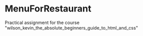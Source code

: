 # MenuForRestaurant
Practical assignment for the course "wilson_kevin_the_absolute_beginners_guide_to_html_and_css"
